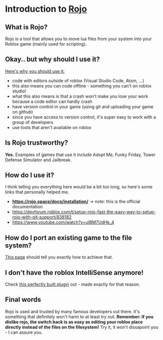 # Introduction to [Rojo](https://rojo.space/)

## What is Rojo?
Rojo is a tool that allows you to move lua files from your system into your Roblox game (mainly used for scripting).

## Okay.. but why should I use it?
[Here's why you should use it:](<https://rojo.space/docs/why-rojo/>)
- code with editors outside of roblox (Visual Studio Code, Atom, ...)
- this also means you can code offline - something you can't on roblox studio!
- what this also means is that a crash won't make you lose your work because a code editor can hardly crash
- have version control in your game (using git and uploading your game on github)
- since you have access to version control, it's super easy to work with a group of developers
- use tools that aren't available on roblox

## Is Rojo trustworthy?
**Yes.** Examples of games that use it include Adopt Me, Funky Friday, Tower Defense Simulator and Jailbreak.

## How do I use it?
I think telling you everything here would be a bit too long, so here's some links that personally helped me.
- **<https://rojo.space/docs/installation/>** -> note: this is the official documentation
- <https://devforum.roblox.com/t/setup-rojo-fast-the-easy-way-to-setup-rojo-with-git-support/838182>
- <https://www.youtube.com/watch?v=ulBM7UdHk_4>

## How do I port an existing game to the file system?
[This page](https://rojo.space/docs/6.x/existing-game/) should tell you exactly how to achieve that.

## I don't have the roblox IntelliSense anymore!
Check [this perfectly built plugin](https://devforum.roblox.com/t/roblox-lsp-full-intellisense-for-roblox-and-luau/717745) out - made exactly for that reason.

## Final words
Rojo is used and trusted by many famous developers out there. It's something that definitely won't harm to at least try out.
**Remember: If you dislike rojo, the switch back is as easy as editing your roblox place directly instead of the files on the filesystem!** Try it, it won't dissapoint you - I can assure you.
